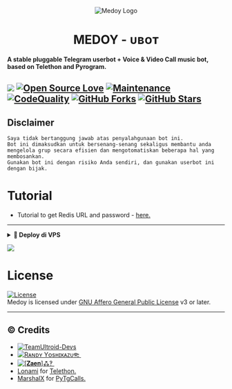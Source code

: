 <p align="center">
  <img src="https://telegra.ph//file/cd9e19d64d6aa7cd695a9.jpg" alt="Medoy Logo">
</p>
<h1 align="center">
  <b>MEDOY - ᴜʙᴏᴛ​</b>
</h1>

<b>A stable pluggable Telegram userbot + Voice & Video Call music bot, based on Telethon and Pyrogram.</b>

<a href="https://github.com/ionmusic/Kazu-Ubot/commits"> <img src="https://img.shields.io/github/last-commit/ionmusic/Kazu-Ubot?color=red&logo=github&logoColor=blue&style=for-the-badge" /></a>
[![Open Source Love](https://badges.frapsoft.com/os/v2/open-source.png?v=103)](https://github.com/ionmusic/Kazu-Ubot)
[![Maintenance](https://img.shields.io/badge/Maintained%3F-Yes-blue)](https://GitHub.com/ionmusic/Kazu-Ubot/graphs/commit-activity)
[![CodeQuality](https://img.shields.io/codacy/grade/a723cb464d5a4d25be3152b5d71de82d?color=blue&logo=codacy)](https://app.codacy.com/gh/ionmusic/Kazu-Ubot/dashboard)
[![GitHub Forks](https://img.shields.io/github/forks/ionmusic/Kazu-Ubot?&logo=github)](https://github.com/ionmusic/Kazu-Ubot/fork)
[![GitHub Stars](https://img.shields.io/github/stars/ionmusic/Kazu-Ubot?&logo=github)](https://github.com/ionmusic/Kazu-Ubot/stargazers)
----

## Disclaimer

```
Saya tidak bertanggung jawab atas penyalahgunaan bot ini.
Bot ini dimaksudkan untuk bersenang-senang sekaligus membantu anda
mengelola grup secara efisien dan mengotomatiskan beberapa hal yang membosankan.
Gunakan bot ini dengan risiko Anda sendiri, dan gunakan userbot ini dengan bijak.
```

# Tutorial 
- Tutorial to get Redis URL and password - [here.](./resources/extras/redistut.md)
---

<details>
<summary><b>🔗 Deploy di VPS</b></summary>
<br>

### Tutorial Deploy di VPS


• sudo apt-get install ffmpeg -y

• sudo apt-get install mediainfo

• pip3 install pytgcalls==3.0.0.dev22

• pip install pyUltroid

 • git clone https://github.com/Marszyygreat/Medoy-Ubot

 • cd Medoy-Ubot

 • pip3 install requirements.txt
 
 • pip3 install --no-cache-dir -r re*/st*/op*.txt

 • cp .env.sample .env

 • nano config.env
  - isi vars
  - Jika sudah 
  - ketik ctrl + S
  - ctrl + X

 • screen -S Medoy

 • bash startup

</details>

<p><a href="https://dashboard.heroku.com/new?template=https://github.com/Marszyygreat/Medoy-Ubot"><img src="https://www.herokucdn.com/deploy/button.svg/badge/BUAT DI-HEROKU-aqua?src="https://telegra.ph//file/cd9e19d64d6aa7cd695a9.jpg" /></a></p>

</details>

# License
[![License](https://www.gnu.org/graphics/agplv3-155x51.png)](LICENSE)   
Medoy is licensed under [GNU Affero General Public License](https://www.gnu.org/licenses/agpl-3.0.en.html) v3 or later.

---

## © Credits
* [![TeamUltroid-Devs](https://img.shields.io/static/v1?label=Teamultroid&message=devs&color=critical)](https://t.me/UltroidDevs)
* [![Rᴀɴᴅʏ Yᴏsʜɪᴋᴀᴢᴜ𐦝 ⁪⁬⁮⁮⁮](https://img.shields.io/static/v1?label=Rᴀɴᴅʏ&message=Yᴏsʜɪᴋᴀᴢᴜ𐦝&color=critical)](https://t.me/xtsea)
* [![[𝐙𝐚𝐞𝐧]ꗈ‽ ⁪⁬⁮⁮⁮](https://img.shields.io/static/v1?label=[𝐙𝐚𝐞𝐧]&message=ꗈ‽&color=critical)](https://t.me/TeleUdahRusak)
* [Lonami](https://github.com/LonamiWebs/) for [Telethon.](https://github.com/LonamiWebs/Telethon)
* [MarshalX](https://github.com/MarshalX) for [PyTgCalls.](https://github.com/MarshalX/tgcalls)
